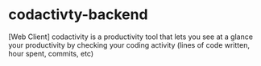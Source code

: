 # codactivty-backend
[Web Client] codactivity is a productivity tool that lets you see at a glance your productivity by checking your coding activity (lines of code written, hour spent, commits, etc)
